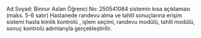 Ad Soyad: Binnur Aslan
Öğrenci No: 250541084
sistemin kısa açıklaması (maks. 5-6 satır)
Hastanede randevu alma ve tahlil sonuçlarına erişim sistemi hasta kimlik kontrolü , işlem seçimi, randevu modülü, tahlil modülü, sonuç kontrolü adımlarıyla gerçekleştirilir.
